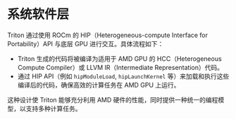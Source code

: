 # 系统软件层

Triton 通过使用 ROCm 的 HIP（Heterogeneous-compute Interface for Portability）API 与底层 GPU 进行交互。具体流程如下：

* Triton 生成的代码将被编译为适用于 AMD GPU 的 HCC（Heterogeneous Compute Compiler）或 LLVM IR（Intermediate Representation）代码。
* 通过 HIP API（例如 `hipModuleLoad`, `hipLaunchKernel` 等）来加载和执行这些编译后的代码，确保高效的计算任务在 AMD GPU 上运行。

这种设计使 Triton 能够充分利用 AMD 硬件的性能，同时提供一种统一的编程模型，以支持多种计算任务。
